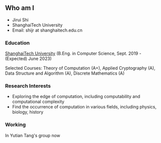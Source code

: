 ## Who am I

- Jirui Shi
- ShanghaiTech University
- Email: shijr at shanghaitech.edu.cn

### Education

[ShanghaiTech University](www.shanghaitech.edu.cn) (B.Eng. in Computer Science, Sept. 2019 - (Expected) June 2023)

Selected Courses: Theory of Computation (A+), Applied Cryptography (A), Data Structure and Algorithm (A), Discrete Mathematics (A)

### Research Interests

- Exploring the edge of computation, including computability and computational complexity
- Find the occurrence of computation in various fields, including physics, biology, history

### Working

In Yutian Tang's group now
